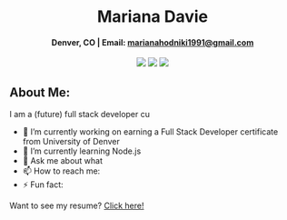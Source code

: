 <div align="center">
 
# **Mariana Davie** 

#### Denver, CO  | Email: marianahodniki1991@gmail.com
 
 <a href="" target="_blank" alt="Github Portfolio"><img src="https://img.shields.io/badge/-PORTFOLIO-181717?logo=GitHub"></a>
 <a href="" target="_blank" alt="LinkedIn"><img src="https://img.shields.io/badge/-LINKEDIN-0A66C2?logo=LinkedIn"></a>
 <a href="" target="_blank" alt="Gmail"><img src="https://img.shields.io/badge/-GMAIL-EA4335?logo=Gmail"></a>
 
 

</div>

## About Me:
I am a (future) full stack developer cu

- 🔭 I’m currently working on earning a Full Stack Developer certificate from University of Denver
- 🌱 I’m currently learning Node.js
- 💬 Ask me about what 
- 📫 How to reach me: 
- ⚡ Fun fact: 

Want to see my resume? [Click here!]()